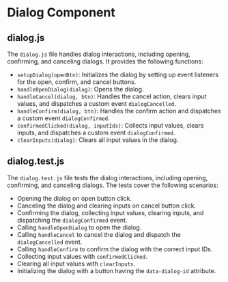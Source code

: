 # Dialog Component

## dialog.js

The `dialog.js` file handles dialog interactions, including opening, confirming, and canceling dialogs. It provides the following functions:

- `setupDialog(openBtn)`: Initializes the dialog by setting up event listeners for the open, confirm, and cancel buttons.
- `handleOpenDialog(dialog)`: Opens the dialog.
- `handleCancel(dialog, btn)`: Handles the cancel action, clears input values, and dispatches a custom event `dialogCancelled`.
- `handleConfirm(dialog, btn)`: Handles the confirm action and dispatches a custom event `dialogConfirmed`.
- `confirmedClicked(dialog, inputIds)`: Collects input values, clears inputs, and dispatches a custom event `dialogConfirmed`.
- `clearInputs(dialog)`: Clears all input values in the dialog.

## dialog.test.js

The `dialog.test.js` file tests the dialog interactions, including opening, confirming, and canceling dialogs. The tests cover the following scenarios:

- Opening the dialog on open button click.
- Canceling the dialog and clearing inputs on cancel button click.
- Confirming the dialog, collecting input values, clearing inputs, and dispatching the `dialogConfirmed` event.
- Calling `handleOpenDialog` to open the dialog.
- Calling `handleCancel` to cancel the dialog and dispatch the `dialogCancelled` event.
- Calling `handleConfirm` to confirm the dialog with the correct input IDs.
- Collecting input values with `confirmedClicked`.
- Clearing all input values with `clearInputs`.
- Initializing the dialog with a button having the `data-dialog-id` attribute.
